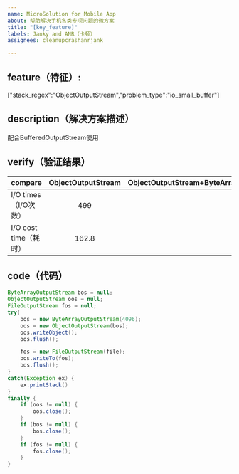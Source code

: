 ```yaml
---
name: MicroSolution for Mobile App
about: 帮助解决手机各类专项问题的微方案
title: "[key_feature]"
labels: Janky and ANR（卡顿）
assignees: cleanupcrashanrjank

---
```


## feature（特征）: 
["stack_regex":"ObjectOutputStream","problem_type":"io_small_buffer"]

## description（解决方案描述）
配合BufferedOutputStream使用

## verify（验证结果）
| compare   |      ObjectOutputStream      |  ObjectOutputStream+ByteArrayOutputStream |
|----------|:-------------:|------:|
| I/O times（I/O次数） |  499 | 1 |
| I/O cost time（耗时） |    162.8   |   87.3 |

## code（代码）
```java
ByteArrayOutputStream bos = null;
ObjectOutputStream oos = null;
FileOutputStream fos = null;
try{
    bos = new ByteArrayOutputStream(4096);
    oos = new ObjectOutputStream(bos);
    oos.writeObject();
    oos.flush();

    fos = new FileOutputStream(file);
    bos.writeTo(fos);
    bos.flush();
}
catch(Exception ex) {
    ex.printStack()
}
finally {
    if (oos != null) {
        oos.close();
    }
    if (bos != null) { 
        bos.close();
    }
    if (fos != null) {
        fos.close();
    }
}
```
